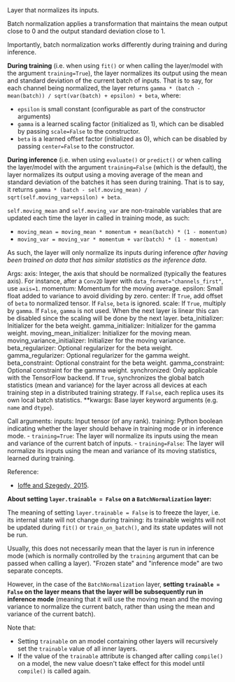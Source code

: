 Layer that normalizes its inputs.

Batch normalization applies a transformation that maintains the mean output
close to 0 and the output standard deviation close to 1.

Importantly, batch normalization works differently during training and
during inference.

**During training** (i.e. when using `fit()` or when calling the layer/model
with the argument `training=True`), the layer normalizes its output using
the mean and standard deviation of the current batch of inputs. That is to
say, for each channel being normalized, the layer returns
`gamma * (batch - mean(batch)) / sqrt(var(batch) + epsilon) + beta`, where:

- `epsilon` is small constant (configurable as part of the constructor
arguments)
- `gamma` is a learned scaling factor (initialized as 1), which
can be disabled by passing `scale=False` to the constructor.
- `beta` is a learned offset factor (initialized as 0), which
can be disabled by passing `center=False` to the constructor.

**During inference** (i.e. when using `evaluate()` or `predict()` or when
calling the layer/model with the argument `training=False` (which is the
default), the layer normalizes its output using a moving average of the
mean and standard deviation of the batches it has seen during training. That
is to say, it returns
`gamma * (batch - self.moving_mean) / sqrt(self.moving_var+epsilon) + beta`.

`self.moving_mean` and `self.moving_var` are non-trainable variables that
are updated each time the layer in called in training mode, as such:

- `moving_mean = moving_mean * momentum + mean(batch) * (1 - momentum)`
- `moving_var = moving_var * momentum + var(batch) * (1 - momentum)`

As such, the layer will only normalize its inputs during inference
*after having been trained on data that has similar statistics as the
inference data*.

Args:
    axis: Integer, the axis that should be normalized
        (typically the features axis). For instance, after a `Conv2D` layer
        with `data_format="channels_first"`, use `axis=1`.
    momentum: Momentum for the moving average.
    epsilon: Small float added to variance to avoid dividing by zero.
    center: If `True`, add offset of `beta` to normalized tensor.
        If `False`, `beta` is ignored.
    scale: If `True`, multiply by `gamma`. If `False`, `gamma` is not used.
        When the next layer is linear this can be disabled
        since the scaling will be done by the next layer.
    beta_initializer: Initializer for the beta weight.
    gamma_initializer: Initializer for the gamma weight.
    moving_mean_initializer: Initializer for the moving mean.
    moving_variance_initializer: Initializer for the moving variance.
    beta_regularizer: Optional regularizer for the beta weight.
    gamma_regularizer: Optional regularizer for the gamma weight.
    beta_constraint: Optional constraint for the beta weight.
    gamma_constraint: Optional constraint for the gamma weight.
    synchronized: Only applicable with the TensorFlow backend.
        If `True`, synchronizes the global batch statistics (mean and
        variance) for the layer across all devices at each training step
        in a distributed training strategy.
        If `False`, each replica uses its own local batch statistics.
    **kwargs: Base layer keyword arguments (e.g. `name` and `dtype`).

Call arguments:
    inputs: Input tensor (of any rank).
    training: Python boolean indicating whether the layer should behave in
        training mode or in inference mode.
        - `training=True`: The layer will normalize its inputs using
        the mean and variance of the current batch of inputs.
        - `training=False`: The layer will normalize its inputs using
        the mean and variance of its moving statistics, learned during
        training.

Reference:

- [Ioffe and Szegedy, 2015](https://arxiv.org/abs/1502.03167).

**About setting `layer.trainable = False` on a `BatchNormalization` layer:**

The meaning of setting `layer.trainable = False` is to freeze the layer,
i.e. its internal state will not change during training:
its trainable weights will not be updated
during `fit()` or `train_on_batch()`, and its state updates will not be run.

Usually, this does not necessarily mean that the layer is run in inference
mode (which is normally controlled by the `training` argument that can
be passed when calling a layer). "Frozen state" and "inference mode"
are two separate concepts.

However, in the case of the `BatchNormalization` layer, **setting
`trainable = False` on the layer means that the layer will be
subsequently run in inference mode** (meaning that it will use
the moving mean and the moving variance to normalize the current batch,
rather than using the mean and variance of the current batch).

Note that:

- Setting `trainable` on an model containing other layers will recursively
    set the `trainable` value of all inner layers.
- If the value of the `trainable` attribute is changed after calling
    `compile()` on a model, the new value doesn't take effect for this model
    until `compile()` is called again.
